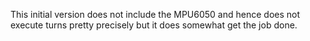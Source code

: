 This initial version does not include the MPU6050 and hence does not execute turns pretty precisely but it does somewhat get the job done.
